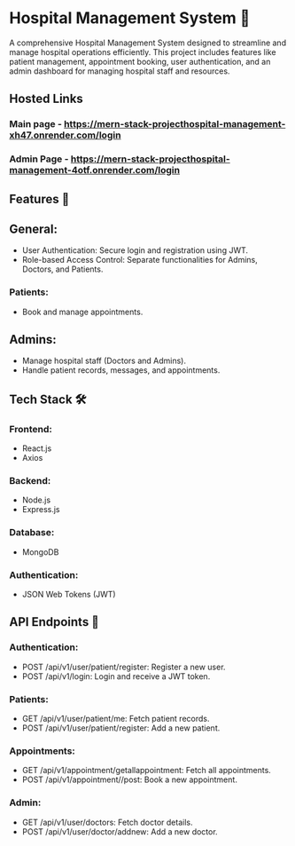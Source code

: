 # Hospital Management System 🏥
A comprehensive Hospital Management System designed to streamline and manage hospital operations efficiently. This project includes features like patient management, appointment booking, user authentication, and an admin dashboard for managing hospital staff and resources.

## Hosted Links 
### Main page - https://mern-stack-projecthospital-management-xh47.onrender.com/login
### Admin Page - https://mern-stack-projecthospital-management-4otf.onrender.com/login

## Features 🚀
## General:
- User Authentication: Secure login and registration using JWT.
- Role-based Access Control: Separate functionalities for Admins, Doctors, and Patients.
### Patients:
- Book and manage appointments.
## Admins:
- Manage hospital staff (Doctors and Admins).
- Handle patient records, messages, and appointments.
## Tech Stack 🛠️
### Frontend:
- React.js
- Axios
### Backend:
- Node.js
- Express.js
### Database:
- MongoDB
### Authentication:
- JSON Web Tokens (JWT)

## API Endpoints 📡
### Authentication:
- POST /api/v1/user/patient/register: Register a new user.
- POST /api/v1/login: Login and receive a JWT token.
### Patients:
- GET /api/v1/user/patient/me: Fetch patient records.
- POST /api/v1/user/patient/register: Add a new patient.
### Appointments:
- GET /api/v1/appointment/getallappointment: Fetch all appointments.
- POST /api/v1/appointment//post: Book a new appointment.
### Admin:
- GET /api/v1/user/doctors: Fetch doctor details.
- POST /api/v1/user/doctor/addnew: Add a new doctor.

